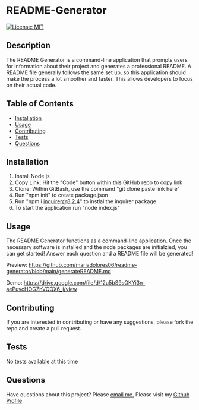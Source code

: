 # README-Generator
  
[![License: MIT](https://img.shields.io/badge/License-MIT-yellow.svg)](https://opensource.org/licenses/MIT)

## Description

The README Generator is a command-line application that prompts users for information about their project and generates a professional README. A README file generally follows the same set up, so this application should make the process a lot smoother and faster. This allows developers to focus on their actual code. 

## Table of Contents

  * [Installation](#installation)
  * [Usage](#usage)
  * [Contributing](#contributing)
  * [Tests](#tests)
  * [Questions](#questions)
  
## Installation

1. Install Node.js
2. Copy Link: Hit the "Code" button within this GitHub repo to copy link
3. Clone: Within GitBash, use the command "git clone paste link here"
4. Run "npm init" to create package.json
5. Run "npm i inquirer@8.2.4" to instlal the inquirer package 
5. To start the application run "node index.js"

## Usage

The README Generator functions as a command-line application. Once the necessary software is installed and the node packages are initialzied, you can get started! Answer each question and a README file will be generated! 

Preview: https://github.com/mariadolores06/readme-generator/blob/main/generateREADME.md

Demo: https://drive.google.com/file/d/12u5bS9sQKYi3n-aePuvcHOGZhVQQX6_j/view


## Contributing

If you are interested in contributing or have any suggestions, please fork the repo and create a pull request.

## Tests

No tests available at this time 

## Questions

Have questions about this project? Please [email me.](mailto:mrodriguez.psychology@gmail.com)
Please visit my [Github Profile](https://github.com/mariadolores06)
